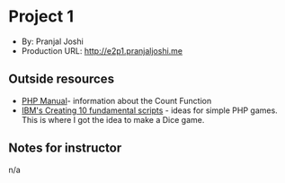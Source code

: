 # Project 1
+ By: Pranjal Joshi
+ Production URL: <http://e2p1.pranjaljoshi.me>

## Outside resources
* [PHP Manual](https://www.php.net/manual/en/function.count)- information about the Count Function
* [IBM's Creating 10 fundamental scripts](https://www.ibm.com/developerworks/library/os-php-gamescripts1/) - ideas for simple PHP games. This is where I got the idea to make a Dice game. 

## Notes for instructor
n/a 
